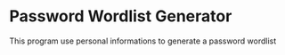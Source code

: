 # Password Wordlist Generator
 This program use personal informations to generate a password wordlist
